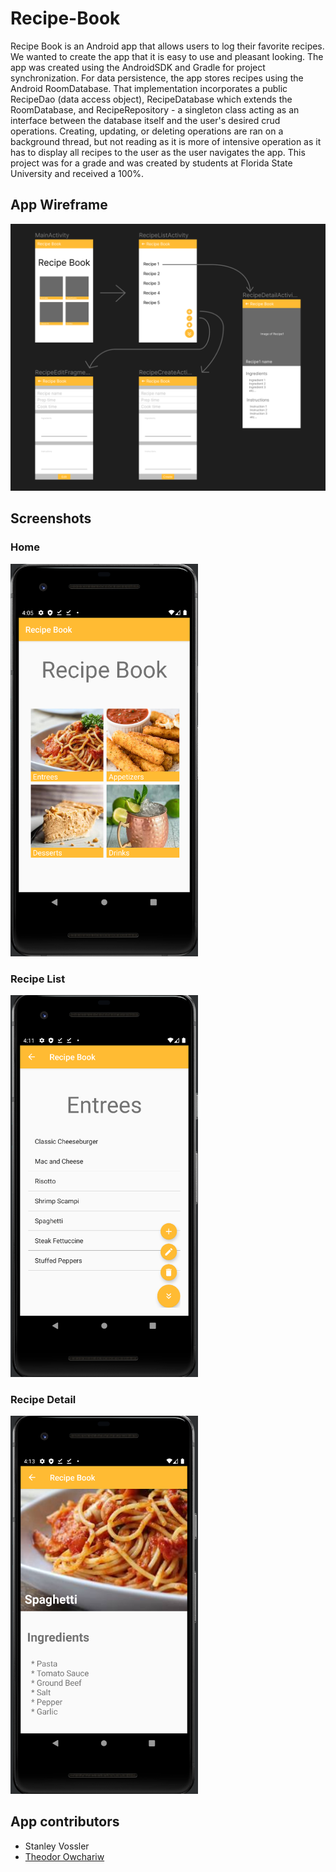 # Recipe-Book
Recipe Book is an Android app that allows users to log their favorite recipes. We wanted to create the app that it is easy to use and pleasant looking. The app was created using the AndroidSDK and Gradle for project synchronization. For data persistence, the app stores recipes using the Android RoomDatabase. That implementation incorporates a public RecipeDao (data access object), RecipeDatabase which extends the RoomDatabase, and RecipeRepository - a singleton class acting as an interface between the database itself and the user's desired crud operations. Creating, updating, or deleting operations are ran on a background thread, but not reading as it is more of intensive operation as it has to display all recipes to the user as the user navigates the app. This project was for a grade and was created by students at Florida State University and received a 100%.

## App Wireframe
![Wireframe](Screenshots/RecipeBook_Wireframe.png)

## Screenshots
### Home
<!-- ![MainActivity](Screenshots/MainActivity.png) -->
<img src="Screenshots/MainActivity.png" alt="Wireframe" width="300"/>

### Recipe List
<img src="Screenshots/RecipeListActivity.png" alt="RecipeListActivity" width="300">

### Recipe Detail
<img src="Screenshots/RecipeDetailActivity.png" alt="RecipeDetailActivity" width="300">

## App contributors
* Stanley Vossler
* [Theodor Owchariw](https://github.com/TheodorOwchariw "His GitHub profile")

